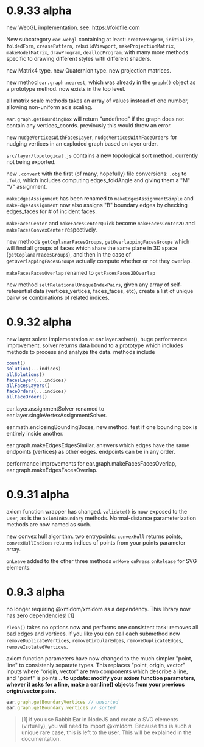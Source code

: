 # 0.9.33 alpha

new WebGL implementation. see: https://foldfile.com

New subcategory `ear.webgl` containing at least: `createProgram`, `initialize`, `foldedForm`, `creasePattern`, `rebuildViewport`, `makeProjectionMatrix`, `makeModelMatrix`, `drawProgram`, `deallocProgram`, with many more methods specific to drawing different styles with different shaders.

new Matrix4 type. new Quaternion type. new projection matrices.

new method `ear.graph.nearest`, which was already in the `graph()` object as a prototype method. now exists in the top level.

all matrix scale methods takes an array of values instead of one number, allowing non-uniform axis scaling.

`ear.graph.getBoundingBox` will return "undefined" if the graph does not contain any vertices_coords. previously this would throw an error.

new `nudgeVerticesWithFacesLayer`, `nudgeVerticesWithFaceOrders` for nudging vertices in an exploded graph based on layer order.

`src/layer/topological.js` contains a new topological sort method. currently not being exported.

new `.convert` with the first (of many, hopefully) file conversions: `.obj` to `.fold`, which includes computing edges_foldAngle and giving them a "M" "V" assignment.

`makeEdgesAssignment` has been renamed to `makeEdgesAssignmentSimple` and `makeEdgesAssignment` now also assigns "B" boundary edges by checking edges_faces for # of incident faces.

`makeFacesCenter` and `makeFacesCenterQuick` become `makeFacesCenter2D` and `makeFacesConvexCenter` respectively.

new methods `getCoplanarFacesGroups`,  `getOverlappingFacesGroups` which will find all groups of faces which share the same plane in 3D space (`getCoplanarFacesGroups`), and then in the case of `getOverlappingFacesGroups` actually compute whether or not they overlap.

`makeFacesFacesOverlap` renamed to `getFacesFaces2DOverlap`

new method `selfRelationalUniqueIndexPairs`, given any array of self-referential data (vertices_vertices, faces_faces, etc), create a list of unique pairwise combinations of related indices.

# 0.9.32 alpha

new layer solver implementation at ear.layer.solver(), huge performance improvement. solver returns data bound to a prototype which includes methods to process and analyze the data. methods include

```javascript
count()
solution(...indices)
allSolutions()
facesLayer(...indices)
allFacesLayers()
faceOrders(...indices)
allFaceOrders()
```

ear.layer.assignmentSolver renamed to ear.layer.singleVertexAssignmentSolver.

ear.math.enclosingBoundingBoxes, new method. test if one bounding box is entirely inside another.

ear.graph.makeEdgesEdgesSimilar, answers which edges have the same endpoints (vertices) as other edges. endpoints can be in any order.

performance improvements for ear.graph.makeFacesFacesOverlap, ear.graph.makeEdgesFacesOverlap.

# 0.9.31 alpha

axiom function wrapper has changed. `validate()` is now exposed to the user, as is the `axiomInBoundary` methods. Normal-distance parameterization methods are now named as such.

new convex hull algorithm. two entrypoints: `convexHull` returns points, `convexHullIndices` returns indices of points from your points parameter array.

`onLeave` added to the other three methods `onMove` `onPress` `onRelease` for SVG elements.

# 0.9.3 alpha

no longer requiring @xmldom/xmldom as a dependency. This library now has zero dependencies! [1]

`clean()` takes no options now and performs one consistent task: removes all bad edges and vertices. if you like you can call each submethod now `removeDuplicateVertices`, `removeCircularEdges`, `removeDuplicateEdges`, `removeIsolatedVertices`.

axiom function parameters have now changed to the much simpler "point, line" to consistenly separate types. This replaces "point, origin, vector" inputs where "origin, vector" are two components which describe a line, and "point" is points... **to update: modify your axiom function parameters, whever it asks for a line, make a ear.line() objects from your previous origin/vector pairs.**

```javascript
ear.graph.getBoundaryVertices // unsorted
ear.graph.getBoundary.vertices // sorted
```

> [1] if you use Rabbit Ear in NodeJS and create a SVG elements (virtually), you will need to import @xmldom. Because this is such a unique rare case, this is left to the user. This will be explained in the documentation.
